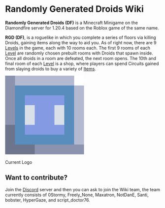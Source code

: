 
# Randomly Generated Droids Wiki

**Randomly Generated Droids (DF)** is a Minecraft Minigame on the Diamondfire server for 1.20.4 based on the Roblox game of the same name.

**RGD (DF)**, is a roguelike in which you complete a series of floors via killing Droids, gaining items along the way to aid you. As of right now, there are 9 <a href="levels.html">Levels</a> in the game, each with 10 rooms each. The first 9 rooms of each <a href="levels.html">Level</a> are randomly chosen prebuilt rooms with Droids that spawn inside. Once all droids in a room are defeated, the next room opens. The 10th and final room of each <a href="levels.html">Level</a> is a shop, where players can spend Circuits gained from slaying droids to buy a variety of <a href="items.html">Items</a>.

<img src="assets/images/favicon.png">

Current Logo

## Want to contribute?

Join the <a href="https://discord.gg/5tdNFW73ya">Discord</a> server and then you can ask to join the Wiki team, the team currently consists of 0Stormy, Freely_None, Maxatron, NotDanE, Santi, bobster, HyperGaze, and script_doctor76.